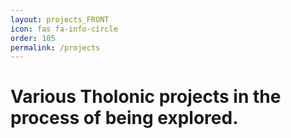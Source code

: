 ```yaml
---
layout: projects_FRONT
icon: fas fa-info-circle
order: 105
permalink: /projects
---
```

# Various Tholonic projects in the process of being explored.

